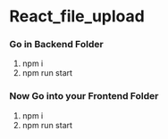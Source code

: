 # React_file_upload
### Go in Backend Folder
1. npm i
2. npm run start
### Now Go into your Frontend Folder
1. npm i 
2. npm run start
